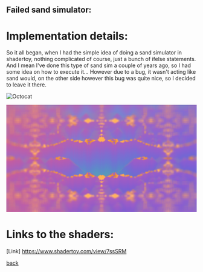 ## Failed sand simulator:

# **Implementation details**:

So it all began, when I had the simple idea of doing a sand simulator in shadertoy, nothing complicated of course, just a bunch of ifelse statements.
And I mean I've done this type of sand sim a couple of years ago, so I had some idea on how to execute it... However due to a bug, it wasn't acting like sand would,
on the other side however this bug was quite nice, so I decided to leave it there.

![Octocat](https://github.com/NamelessCoding/NamelessCoding.github.io/blob/main/assets/images/dfsd2345.png?raw=true)

![Octocat](https://github.com/NamelessCoding/NamelessCoding.github.io/blob/main/assets/images/dsfsgd.png?raw=true)


# Links to the shaders:
[Link] https://www.shadertoy.com/view/7ssSRM

[back](./)
